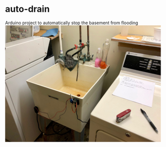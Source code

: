 # auto-drain
Arduino project to automatically stop the basement from flooding
![gross](auto-drain.jpeg)

